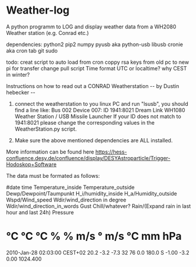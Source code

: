 # Weather-log
A python programm to LOG and display weather data from a WH2080 Weather station (e.g. Conrad etc.)


dependencies:
python2
pip2
numpy
pyusb aka python-usb
libusb
cronie aka cron tab
git
sudo


todo:
creat script to auto load from cron
coppy rsa keys from old pc to new pi for transfer
change pull script
Time format UTC or localtime?
why CEST in winter?

Instructions on how to read out a CONRAD Weatherstation
-- by Dustin hebecker --

1. connect the weatherstation to you linux PC and run "lsusb", you should find a line like:
Bus 002 Device 007: ID 1941:8021 Dream Link WH1080 Weather Station / USB Missile Launcher
If your ID does not match to 1941:8021 please change the corresponding values in the WeatherStation.py script.

2. Make sure the above mentioned dependencies are ALL installed.


More information can be found here https://hess-confluence.desy.de/confluence/display/DESYAstroparticle/Trigger-Hodoskop+Software




The data must be formated as follows:

#date       time                                        Temperature_inside   Temperature_outside  Dewp/Dewpoint/Taumpunkt    H_i/humidity_inside  H_a/Humidity_outside     Wspd/Wind_speed   Wdir/wind_direction in degree  Wdir/wind_direction_in_words   Gust Chill/whatever?     Rain/(Expand rain in last hour and last 24h)   Pressure 
#                                                        °C    °C    °C      %    %      m/s      °          m/s    °C       mm        hPa 
2010-Jan-28 02:03:00 CEST+02   20.2  -3.2  -7.3     32   76      0.0  180.0  S     -1.00  -3.2     0.00   1024.400 